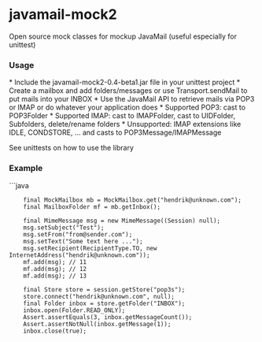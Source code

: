 javamail-mock2
==============

Open source mock classes for mockup JavaMail (useful especially for unittest)

<h3>Usage</h3>
* Include the javamail-mock2-0.4-beta1.jar file in your unittest project
* Create a mailbox and add folders/messages or use Transport.sendMail to put mails into your INBOX
* Use the JavaMail API to retrieve mails via POP3 or IMAP or do whatever your application does
* Supported POP3: cast to POP3Folder
* Supported IMAP: cast to IMAPFolder, cast to UIDFolder, Subfolders, delete/rename folders 
* Unsupported: IMAP extensions like IDLE, CONDSTORE, ... and casts to POP3Message/IMAPMessage

See unittests on how to use the library

<h3>Example</h3>
```java

		final MockMailbox mb = MockMailbox.get("hendrik@unknown.com");
        final MailboxFolder mf = mb.getInbox();

        final MimeMessage msg = new MimeMessage((Session) null);
        msg.setSubject("Test");
        msg.setFrom("from@sender.com");
        msg.setText("Some text here ...");
        msg.setRecipient(RecipientType.TO, new InternetAddress("hendrik@unknown.com"));
        mf.add(msg); // 11
        mf.add(msg); // 12
        mf.add(msg); // 13

        final Store store = session.getStore("pop3s");
        store.connect("hendrik@unknown.com", null);
        final Folder inbox = store.getFolder("INBOX");
        inbox.open(Folder.READ_ONLY);
        Assert.assertEquals(3, inbox.getMessageCount());
        Assert.assertNotNull(inbox.getMessage(1));
        inbox.close(true);
```